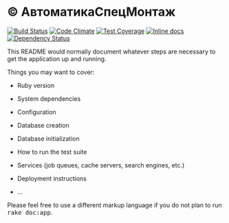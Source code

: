 # © АвтоматикаСпецМонтаж

[![Build Status](https://travis-ci.org/storkvist/avtomatikasm.ru.svg)](https://travis-ci.org/storkvist/avtomatikasm.ru) [![Code Climate](https://codeclimate.com/github/storkvist/avtomatikasm.ru/badges/gpa.svg)](https://codeclimate.com/github/storkvist/avtomatikasm.ru) [![Test Coverage](https://codeclimate.com/github/storkvist/avtomatikasm.ru/badges/coverage.svg)](https://codeclimate.com/github/storkvist/avtomatikasm.ru) [![Inline docs](http://inch-ci.org/github/storkvist/avtomatikasm.ru.svg?branch=master)](http://inch-ci.org/github/storkvist/avtomatikasm.ru) [![Dependency Status](https://gemnasium.com/storkvist/avtomatikasm.ru.svg)](https://gemnasium.com/storkvist/avtomatikasm.ru)

This README would normally document whatever steps are necessary to get the
application up and running.

Things you may want to cover:

* Ruby version

* System dependencies

* Configuration

* Database creation

* Database initialization

* How to run the test suite

* Services (job queues, cache servers, search engines, etc.)

* Deployment instructions

* ...


Please feel free to use a different markup language if you do not plan to run
<tt>rake doc:app</tt>.
